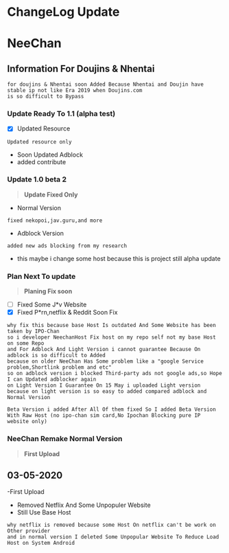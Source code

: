 # ChangeLog Update 
# NeeChan


## Information For Doujins & Nhentai
```
for doujins & Nhentai soon Added Because Nhentai and Doujin have stable ip not like Era 2019 when Doujins.com
is so difficult to Bypass
```
### Update Ready To 1.1 (alpha test)
- [x] Updated Resource
```
Updated resource only
```
- Soon Updated Adblock 
- added contribute 
### Update 1.0 beta 2
>**Update Fixed Only**
- Normal Version
```
fixed nekopoi,jav.guru,and more
```
- Adblock Version
```
added new ads blocking from my research
```
- this maybe i change some host because this is project still alpha update

### Plan Next To update
>**Planing Fix soon**
- [ ] Fixed Some J*v Website
- [x] Fixed P*rn,netflix & Reddit Soon Fix
```
why fix this because base Host Is outdated And Some Website has been taken by IPO-Chan
so i developer NeechanHost Fix host on my repo self not my base Host on some Repo
and For Adblock And Light Version i cannot guarantee Because On adblock is so difficult to Added
because on older NeeChan Has Some problem like a "google Service problem,Shortlink problem and etc" 
so on adblock version i blocked Third-party ads not google ads,so Hope I can Updated adblocker again
on Light Version I Guarantee On 15 May i uploaded Light version because on light version is so easy to added compared adblock and Normal Version

Beta Version i added After All Of them fixed So I added Beta Version With Raw Host (no ipo-chan sim card,No Ipochan Blocking pure IP website only)
```

### NeeChan Remake Normal Version
>**First Upload**
## 03-05-2020 
-First Upload
- Removed Netflix And Some Unpopuler Website
- Still Use Base Host 

```
why netflix is removed because some Host On netflix can't be work on Other provider
and in normal version I deleted Some Unpopular Website To Reduce Load Host on System Android
```
